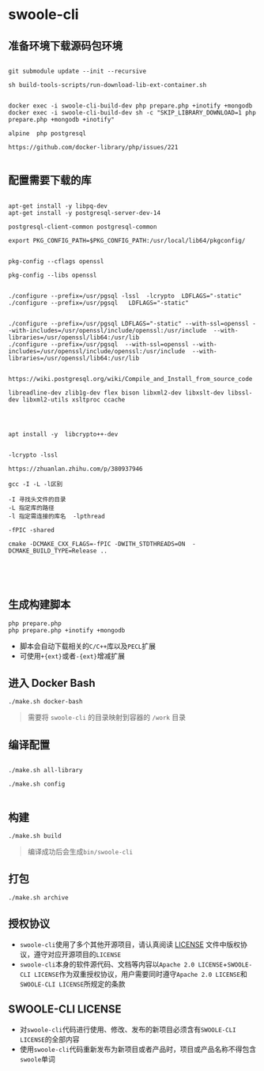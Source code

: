 # swoole-cli

## 准备环境下载源码包环境
```shell

git submodule update --init --recursive

sh build-tools-scripts/run-download-lib-ext-container.sh


docker exec -i swoole-cli-build-dev php prepare.php +inotify +mongodb
docker exec -i swoole-cli-build-dev sh -c "SKIP_LIBRARY_DOWNLOAD=1 php prepare.php +mongodb +inotify"

```

```shell
alpine  php postgresql

https://github.com/docker-library/php/issues/221


```
## 配置需要下载的库
```shell

apt-get install -y libpq-dev
apt-get install -y postgresql-server-dev-14

postgresql-client-common postgresql-common

export PKG_CONFIG_PATH=$PKG_CONFIG_PATH:/usr/local/lib64/pkgconfig/


pkg-config --cflags openssl

pkg-config --libs openssl


./configure --prefix=/usr/pgsql -lssl  -lcrypto  LDFLAGS="-static"
./configure --prefix=/usr/pgsql   LDFLAGS="-static"


./configure --prefix=/usr/pgsql LDFLAGS="-static" --with-ssl=openssl --with-includes=/usr/openssl/include/openssl:/usr/include  --with-libraries=/usr/openssl/lib64:/usr/lib
./configure --prefix=/usr/pgsql  --with-ssl=openssl --with-includes=/usr/openssl/include/openssl:/usr/include  --with-libraries=/usr/openssl/lib64:/usr/lib


https://wiki.postgresql.org/wiki/Compile_and_Install_from_source_code

libreadline-dev zlib1g-dev flex bison libxml2-dev libxslt-dev libssl-dev libxml2-utils xsltproc ccache




apt install -y  libcrypto++-dev


-lcrypto -lssl

https://zhuanlan.zhihu.com/p/380937946

gcc -I -L -l区别

-I 寻找头文件的目录
-L 指定库的路径
-l 指定需连接的库名  -lpthread

-fPIC -shared

cmake -DCMAKE_CXX_FLAGS=-fPIC -DWITH_STDTHREADS=ON  -DCMAKE_BUILD_TYPE=Release ..





```
## 生成构建脚本

```shell
php prepare.php
php prepare.php +inotify +mongodb
```

* 脚本会自动下载相关的`C/C++`库以及`PECL`扩展
* 可使用`+{ext}`或者`-{ext}`增减扩展

## 进入 Docker Bash

```shell
./make.sh docker-bash
```

> 需要将 `swoole-cli` 的目录映射到容器的 `/work` 目录

## 编译配置

```shell

./make.sh all-library

./make.sh config


```

## 构建

```shell
./make.sh build
```

> 编译成功后会生成`bin/swoole-cli`

## 打包

```shell
./make.sh archive
```

## 授权协议

* `swoole-cli`使用了多个其他开源项目，请认真阅读 [LICENSE](bin/LICENSE) 文件中版权协议，遵守对应开源项目的`LICENSE`
* `swoole-cli`本身的软件源代码、文档等内容以`Apache 2.0 LICENSE`+`SWOOLE-CLI LICENSE`作为双重授权协议，用户需要同时遵守`Apache 2.0 LICENSE`和`SWOOLE-CLI LICENSE`所规定的条款

## SWOOLE-CLI LICENSE

* 对`swoole-cli`代码进行使用、修改、发布的新项目必须含有`SWOOLE-CLI LICENSE`的全部内容
* 使用`swoole-cli`代码重新发布为新项目或者产品时，项目或产品名称不得包含`swoole`单词

